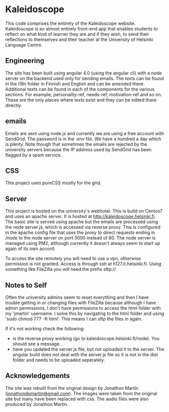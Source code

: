 # Kaleidoscope

This code comprises the entirety of the Kaleidoscope website. Kaleidoscope is an almost entirely front-end app that enables students to reflect on what kind of learner they are and if they wish, to send their reflections to themselves and their teacher at the University of Helsinki Language Centre.

## Engineering

The site has been built using angular 4.0 (using the angular cli) with a node server on the backend used only for sending emails. The texts can be found in the i18n folder in Finnish and English and can be amended there. Additional texts can be found in each of the components for the various sections. For example, personality-ref, needs-ref, motivation-ref and so on. These are the only places where texts exist and they can be edited there directly.

## emails

Emails are sent using node.js and currently we are using a free account with SendGrid. The password is in the .env file. We have a hundred a day which is plenty. Note though that sometimes the emails are rejected by the university servers because the IP address used by SendGrid has been flagged by a spam service.

## CSS

This project uses pureCSS mostly for the grid.

## Server

This project is hosted on the university's webhotel. This is build on Centos7 and uses an apache server. It is hosted at http://kaleidoscope.helsinki.fi. The basic site is served using apache but the emails are processed using the node server.js, which is accessed via reverse proxy. This is configured in the apache config file that uses the proxy to direct requests ending in /node to the node server on port 3000 instead of 80. The node server is managed using PM2, although currently it doesn't always seem to start up again of its own accord.

To access the site remotely you will need to use a vpn, otherwise permission is not granted. Access is through ssh at h127.it.helsinki.fi. Using something like FileZilla you will need the prefix sftp://.

## Notes to Self

Often the university admins seem to reset everything and then I have trouble getting in or changing files with FileZilla because although I have admin permissions, I don't have permissions to access the html folder with my 'jmartin' username. I solve this by navigating to the html folder and using 'sudo chmod 777 -R html'. This means I can sftp the files in again.

If it's not working check the following:
- is the reverse proxy working (go to kaleidoscope.helsinki.fi/node). You should see a message.
- have you updated the server.js file, but not uploaded it to the server. The angular build does not deal with the server.js file so it is not in the dist folder and needs to be uploaded seperately.

## Acknowledgements

The site was rebuilt from the original design by Jonathon Martin (jonathondsmartin@gmail.com). The images were taken from the original site but many have been replaced with css. The audio files were also produced by Jonathon Martin. 
